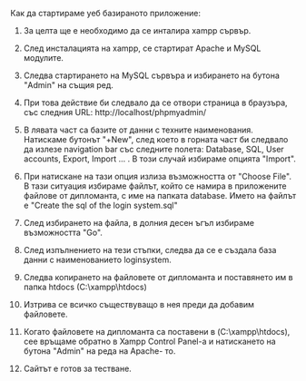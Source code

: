 Как да стартираме уеб базираното приложение:

1. За целта ще е необходимо да се инталира xampp сървър.

2. След инсталацията на xampp, се стартират Apache и MySQL модулите.

3. Следва стартирането на MySQL сървъра и избирането на бутона "Admin" на същия ред.

4. При това действие би следвало да се отвори страница в браузъра, със следния URL: http://localhost/phpmyadmin/

5. В лявата част са базите от данни с техните наименования. Натискаме бутонът "+New", след което в горната част би следвало да излезе navigation bar със следните полета: Database, SQL, User accounts, Export, Import ... . В този случай избираме опцията "Import".

6. При натискане на тази опция излиза възможността от "Choose File". В тази ситуация избираме файлът, който се намира в приложените файлове от дипломанта, с име на папката database. Името на файлът е "Create the sql of the login system.sql"

7. След избирането на файла, в долния десен ъгъл избираме възможността "Go".

8. След изпълнението на тези стъпки, следва да се е създала база данни с наименованието loginsystem.

9. Следва копирането на файловете от дипломанта и поставянето им в папка htdocs (C:\xampp\htdocs)

10. Изтрива се всичко съществуващо в нея преди да добавим файловете.

9. Когато файловете на дипломанта са поставени в (C:\xampp\htdocs), сее връщаме обратно в Xampp Control Panel-а и натискането на бутона "Admin" на реда на Apache- то.

10. Сайтът е готов за тестване.